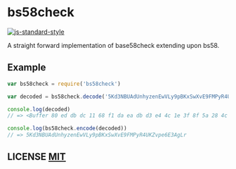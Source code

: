 # bs58check

[![js-standard-style](https://cdn.rawgit.com/feross/standard/master/badge.svg)](https://github.com/feross/standard)

A straight forward implementation of base58check extending upon bs58.


## Example

```javascript
var bs58check = require('bs58check')

var decoded = bs58check.decode('5Kd3NBUAdUnhyzenEwVLy9pBKxSwXvE9FMPyR4UKZvpe6E3AgLr')

console.log(decoded)
// => <Buffer 80 ed db dc 11 68 f1 da ea db d3 e4 4c 1e 3f 8f 5a 28 4c 20 29 f7 8a d2 6a f9 85 83 a4 99 de 5b 19>

console.log(bs58check.encode(decoded))
// => 5Kd3NBUAdUnhyzenEwVLy9pBKxSwXvE9FMPyR4UKZvpe6E3AgLr
```


## LICENSE [MIT](LICENSE)
